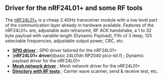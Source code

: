 ## Driver for the nRF24L01+ and some RF tools ##

The [nRF24L01+](https://www.sparkfun.com/datasheets/Components/SMD/nRF24L01Pluss_Preliminary_Product_Specification_v1_0.pdf) is a cheap 2.4GHz transceiver module with a low level
part of the communication layer already in hardware available.
Features of the nRF24L01+ are, adjustable auto retransmit, RF ACK handshake, a 1 to 32 byte payload 
with variable length (Dynamic Payload), Fifo of 3 deep, 125 selectable frequencies, 
adjustable output power, CRC, etc.   

- [****SPI0 driver****](spi0.f) ; SPI0 driver tailored for the nRF24L01+
- [****nRF24L01+ driver****](basic 24L01dn RP2040 pico-kit.f) ; Dynamic payload driver for the nRF24L01+
- [****Mesh network driver****](mesh%20node%20v4.1rf%20RV-dn-pico-kit.f) ; Mesh network driver for the nRF24L01+
- [****Directory with RF tests****](/Tests) ; Carrier wave scanner, send & receive test, etc.

